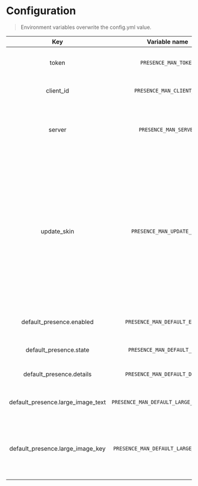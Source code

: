 # Configuration

> Environment variables overwrite the config.yml value.

| Key | Variable name | Type | Description |
|:----:|:-----:|:----:|:----:|
| token                             | `PRESENCE_MAN_TOKEN`                    | String  | The token you obtain from our discord bot. |
| client_id                         | `PRESENCE_MAN_CLIENT_ID`                | String  | Discord application id |
| server                            | `PRESENCE_MAN_SERVER`                   | String  | The name of the server that will be displayed in the presences. |
| update_skin                       | `PRESENCE_MAN_UPDATE_SKIN`              | Boolean | *Player's skin will be sent to our backend server to store the head and show it in the presences.* Should only be enabled on lobby servers, otherwise you may get rate-limited for your entire network. |
| default_presence.enabled          | `PRESENCE_MAN_DEFAULT_ENABLED`          | Boolean | Apply the default presence on join. |
| default_presence.state            | `PRESENCE_MAN_DEFAULT_STATE`            | String | The default presence state. |
| default_presence.details          | `PRESENCE_MAN_DEFAULT_DETAILS`          | String | The default presence details. |
| default_presence.large_image_text | `PRESENCE_MAN_DEFAULT_LARGE_IMAGE_TEXT` | String | The text above the large image. |
| default_presence.large_image_key  | `PRESENCE_MAN_DEFAULT_LARGE_IMAGE_KEY`  | String | The large image asset-key from discord developer application portal. |
